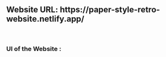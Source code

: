 <h2>Website URL: https://paper-style-retro-website.netlify.app/</h2>

<br> 
<h3>UI of the Website : </h3>
